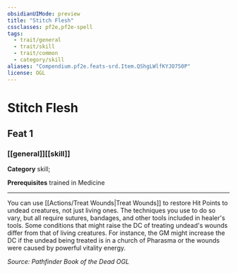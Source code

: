 ```yaml
---
obsidianUIMode: preview
title: "Stitch Flesh"
cssclasses: pf2e,pf2e-spell
tags:
  - trait/general
  - trait/skill
  - trait/common
  - category/skill
aliases: "Compendium.pf2e.feats-srd.Item.QShgLWlfKYJO750P"
license: OGL
---
```

# Stitch Flesh
## Feat 1
### [[general]][[skill]]

**Category** skill; 



**Prerequisites** trained in Medicine
* * *
You can use [[Actions/Treat Wounds|Treat Wounds]] to restore Hit Points to undead creatures, not just living ones. The techniques you use to do so vary, but all require sutures, bandages, and other tools included in healer's tools. Some conditions that might raise the DC of treating undead's wounds differ from that of living creatures. For instance, the GM might increase the DC if the undead being treated is in a church of Pharasma or the wounds were caused by powerful vitality energy.

*Source: Pathfinder Book of the Dead*
*OGL*